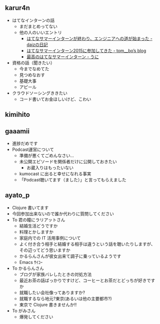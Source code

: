 ## karur4n

- はてなインターンの話
  - まだまとめってない
  - 他の人のいいエントリ
    - [はてなサマーインターンが終わり、エンジニアへの道が始まった - daizの日記](http://daiiz.hatenablog.com/entry/2015/09/11/101815)
    - [はてなサマーインターン2015に参加してきた - tom__bo’s blog](http://tombo2.hatenablog.com/entry/2015/09/07/023655)
    - [最高のはてなサマーインターン - うに](http://leptont.hatenablog.jp/entry/hatenaintern2015)
- 資格の話（聞きたい）
  - 今までなめてた
  - 見つめなおす
  - 基礎大事
  - アピール
- クラウドソーシングききたい
  - コード書いてお金ほしいけど、こわい

## kimihito

## gaaamii
- 進捗だめです
- Podcast運営について
  - 準備が悪くてごめんなさい...
  - 未公開エピソードを関係者だけに公開しておきたい
    - お蔵入りはもったいない
  - kumocast に出ると幸せになれる事実
  - 「Podcast聴いてます（ました）」と言ってもらえました

## ayato_p
- Clojure 書いてます
- 今回参加出来ないので誰か代わりに質問してください
- To 君の瞳にラリアットさん
  - 結婚生活どうですか
  - 料理とかしますか
  - 家庭内での IT 活用事例について
  - よく付き合う相手と結婚する相手は違うという話を聴いたりしますが、その辺ってどう思いますか
  - かるらんさんが彼女出来て調子に乗っているようです
  - Emacs ｻｲｺｰ
- To かるらんさん
  - ブログが家族バレしたときの対処方法
  - 最近お茶の話ばっかりですけど、コーヒーとお茶だとどっちが好きですか
  - 就職したい会社像ってありますか?
  - 就職するなら地元?東京(あるいは他の主要都市?)
  - 東京で Clojure 書きませんか!!
- To がみさん
  - 爆発してください
